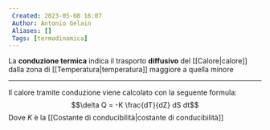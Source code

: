 ```yaml
---
 Created: 2023-05-08 16:07
 Author: Antonio Gelain
 Aliases: []
 Tags: [termodinamica]
---
```


La **conduzione termica** indica il trasporto **diffusivo** del [[Calore|calore]] dalla zona di [[Temperatura|temperatura]] maggiore a quella minore

---

Il calore tramite conduzione viene calcolato con la seguente formula:
$$\delta Q = -K \frac{dT}{dZ} dS dt$$
Dove $K$ è la [[Costante di conducibilità|costante di conducibilità]]